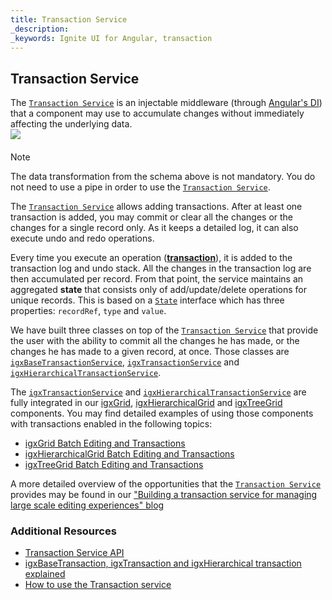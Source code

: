 ```yaml
---
title: Transaction Service
_description: 
_keywords: Ignite UI for Angular, transaction
---
```



## Transaction Service

The [`Transaction Service`]({environment:angularApiUrl}/interfaces/transactionservice.html) is an injectable middleware (through [Angular's DI](https://angular.io/guide/dependency-injection)) that a component may use to accumulate changes without immediately affecting the underlying data.
    <img src="https://cdn-images-1.medium.com/max/800/1*O-6DidcFW_XCSqgKRfXf_Q.png"
        style="display:flex;max-height:400px;margin:auto auto 20px auto;" />

> [!NOTE]
> The data transformation from the schema above is not mandatory. You do not need to use a pipe in order to use the [`Transaction Service`]({environment:angularApiUrl}/interfaces/transactionservice.html).

The [`Transaction Service`]({environment:angularApiUrl}/interfaces/transactionservice.html) allows adding transactions. After at least one transaction is added, you may commit or clear all the changes or the changes for a single record only. As it keeps a detailed log, it can also execute undo and redo operations.

Every time you execute an operation ([**transaction**]({environment:angularApiUrl}/interfaces/transaction.html)), it is added to the transaction log and undo stack. All the changes in the transaction log are then accumulated per record. From that point, the service maintains an aggregated **state** that consists only of add/update/delete operations for unique records. This is based on a [`State`]({environment:angularApiUrl}/interfaces/state.html) interface which has three properties: `recordRef`, `type` and `value`.

We have built three classes on top of the [`Transaction Service`]({environment:angularApiUrl}/interfaces/transactionservice.html) that provide the user with the ability to commit all the changes he has made, or the changes he has made to a given record, at once. Those classes are [`igxBaseTransactionService`]({environment:angularApiUrl}/classes/igxbasetransactionservice.html), [`igxTransactionService`]({environment:angularApiUrl}/classes/igxtransactionservice.html) and [`igxHierarchicalTransactionService`]({environment:angularApiUrl}/classes/igxhierarchicaltransactionservice.html).

The [`igxTransactionService`]({environment:angularApiUrl}/classes/igxtransactionservice.html) and [`igxHierarchicalTransactionService`]({environment:angularApiUrl}/classes/igxhierarchicaltransactionservice.html) are fully integrated in our [igxGrid]({environment:angularApiUrl}/classes/igxgridcomponent.html), [igxHierarchicalGrid]({environment:angularApiUrl}/classes/igxhierarchicalgridcomponent.html) and [igxTreeGrid]({environment:angularApiUrl}/classes/igxtreegridcomponent.html) components. You may find detailed examples of using those components with transactions enabled in the following topics:
* [igxGrid Batch Editing and Transactions](grid/batch_editing.md)
* [igxHierarchicalGrid Batch Editing and Transactions](hierarchicalgrid/batch_editing.md)
* [igxTreeGrid Batch Editing and Transactions](treegrid/batch_editing.md)

A more detailed overview of the opportunities that the [`Transaction Service`]({environment:angularApiUrl}/interfaces/transactionservice.html) provides may be found in our ["Building a transaction service for managing large scale editing experiences" blog](https://blog.angular.io/building-a-transaction-service-for-managing-large-scale-editing-experiences-ded666eafd5e)

### Additional Resources
<div class="divider--half"></div>

* [Transaction Service API]({environment:angularApiUrl}/interfaces/transactionservice.html)
* [igxBaseTransaction, igxTransaction and igxHierarchical transaction explained](transaction-how-to.md)
* [How to use the Transaction service](transaction-example.md)
